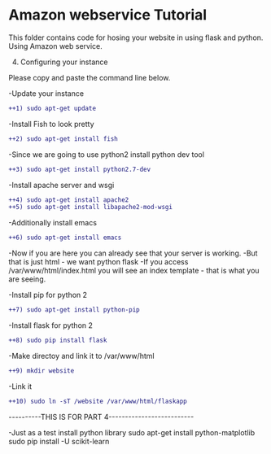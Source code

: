 # Amazon webservice Tutorial
This folder contains code for hosing your website in using flask and python. Using Amazon web service.


4. Configuring your instance 

Please copy and paste the command line below.

-Update your instance
```diff
++1) sudo apt-get update
```

-Install Fish to look pretty
```diff
++2) sudo apt-get install fish
```
-Since we are going to use python2 install python dev tool
```diff
++3) sudo apt-get install python2.7-dev
```
-Install apache server and wsgi
```diff
++4) sudo apt-get install apache2
++5) sudo apt-get install libapache2-mod-wsgi
```
-Additionally install emacs 
```diff
++6) sudo apt-get install emacs
```
-Now if you are here you can already see that your server is working. 
-But that is just html - we want python flask 
-If you access /var/www/html/index.html  you will see an index template - that is what you are seeing. 

-Install pip for python 2
```diff
++7) sudo apt-get install python-pip
```
-Install flask for python 2
```diff
++8) sudo pip install flask
```
-Make directoy and link it to /var/www/html
```diff
++9) mkdir website
```
-Link it 
```diff
++10) sudo ln -sT /website /var/www/html/flaskapp
```
----------THIS IS FOR PART 4--------------------------


-Just as a test install python library 
sudo apt-get install python-matplotlib
sudo pip install -U scikit-learn
